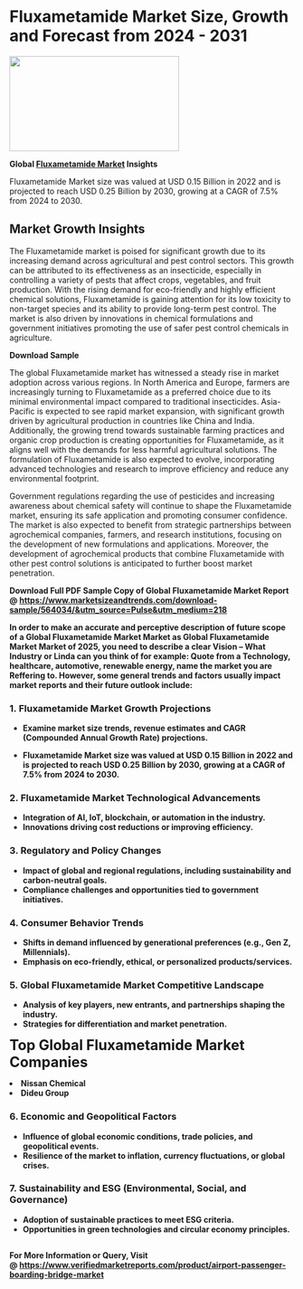 <H1>Fluxametamide Market Size, Growth and Forecast from 2024 - 2031</H1><img class="aligncenter size-medium wp-image-584254" src="https://thirdeyenews.in/wp-content/uploads/2024/09/Global-Market-Research-300x168.jpeg" alt="" width="300" height="168" /><p><strong>Global&nbsp;<a href="https://www.marketsizeandtrends.com/download-sample/564034/&amp;utm_source=Pulse&amp;utm_medium=218">Fluxametamide Market</a> Insights</strong></p><p>Fluxametamide Market size was valued at USD 0.15 Billion in 2022 and is projected to reach USD 0.25 Billion by 2030, growing at a CAGR of 7.5% from 2024 to 2030.</p><p><h2>Market Growth Insights</h2> <p>The Fluxametamide market is poised for significant growth due to its increasing demand across agricultural and pest control sectors. This growth can be attributed to its effectiveness as an insecticide, especially in controlling a variety of pests that affect crops, vegetables, and fruit production. With the rising demand for eco-friendly and highly efficient chemical solutions, Fluxametamide is gaining attention for its low toxicity to non-target species and its ability to provide long-term pest control. The market is also driven by innovations in chemical formulations and government initiatives promoting the use of safer pest control chemicals in agriculture.</p> <p><strong>Download Sample</strong></p> <p>The global Fluxametamide market has witnessed a steady rise in market adoption across various regions. In North America and Europe, farmers are increasingly turning to Fluxametamide as a preferred choice due to its minimal environmental impact compared to traditional insecticides. Asia-Pacific is expected to see rapid market expansion, with significant growth driven by agricultural production in countries like China and India. Additionally, the growing trend towards sustainable farming practices and organic crop production is creating opportunities for Fluxametamide, as it aligns well with the demands for less harmful agricultural solutions. The formulation of Fluxametamide is also expected to evolve, incorporating advanced technologies and research to improve efficiency and reduce any environmental footprint. <p>Government regulations regarding the use of pesticides and increasing awareness about chemical safety will continue to shape the Fluxametamide market, ensuring its safe application and promoting consumer confidence. The market is also expected to benefit from strategic partnerships between agrochemical companies, farmers, and research institutions, focusing on the development of new formulations and applications. Moreover, the development of agrochemical products that combine Fluxametamide with other pest control solutions is anticipated to further boost market penetration.</p> <p><strong></p><p><span class=""><strong>Download Full PDF Sample Copy of Global Fluxametamide Market Report</strong> @ <a href="https://www.marketsizeandtrends.com/download-sample/564034/&amp;utm_source=Pulse&amp;utm_medium=218" target="_blank">https://www.marketsizeandtrends.com/download-sample/564034/&amp;utm_source=Pulse&amp;utm_medium=218</a></span></p><p>In order to make an accurate and perceptive description of future scope of a Global&nbsp;Fluxametamide Market Market as Global&nbsp;Fluxametamide Market Market of 2025, you need to describe a clear Vision &ndash; What Industry or Linda can you think of for example: Quote from a Technology, healthcare, automotive, renewable energy, name the market you are Reffering to. However, some general trends and factors usually impact market reports and their future outlook include:</p><h3>1.&nbsp;<strong>Fluxametamide Market Growth Projections</strong></h3><ul><li>Examine market size trends, revenue estimates and CAGR (Compounded Annual Growth Rate) projections.</li><li><p>Fluxametamide Market size was valued at USD 0.15 Billion in 2022 and is projected to reach USD 0.25 Billion by 2030, growing at a CAGR of 7.5% from 2024 to 2030.</p></li></ul><h3>2.&nbsp;<strong>Fluxametamide Market Technological Advancements</strong></h3><ul><li>Integration of AI, IoT, blockchain, or automation in the industry.</li><li>Innovations driving cost reductions or improving efficiency.</li></ul><h3>3.&nbsp;<strong>Regulatory and Policy Changes</strong></h3><ul><li>Impact of global and regional regulations, including sustainability and carbon-neutral goals.</li><li>Compliance challenges and opportunities tied to government initiatives.</li></ul><h3>4.&nbsp;<strong>Consumer Behavior Trends</strong></h3><ul><li>Shifts in demand influenced by generational preferences (e.g., Gen Z, Millennials).</li><li>Emphasis on eco-friendly, ethical, or personalized products/services.</li></ul><h3>5.&nbsp;<strong>Global Fluxametamide Market Competitive Landscape</strong></h3><ul><li>Analysis of key players, new entrants, and partnerships shaping the industry.</li><li>Strategies for differentiation and market penetration.</li></ul><p data-pm-slice="1 1 []"><span style="color: inherit; font-family: inherit; font-size: 25px;">Top Global Fluxametamide Market Companies</span></p><div class="" data-test-id=""><p><li>Nissan Chemical</li><li> Dideu Group</li></p></div><h3>6.&nbsp;<strong>Economic and Geopolitical Factors</strong></h3><ul><li>Influence of global economic conditions, trade policies, and geopolitical events.</li><li>Resilience of the market to inflation, currency fluctuations, or global crises.</li></ul><h3>7.&nbsp;<strong>Sustainability and ESG (Environmental, Social, and Governance)</strong></h3><ul><li>Adoption of sustainable practices to meet ESG criteria.</li><li>Opportunities in green technologies and circular economy principles.</li></ul><h2><strong style="font-size: 14px;">For More Information or Query, Visit @&nbsp;</strong><a style="background-color: #ffffff; font-size: 14px;" href="https://www.marketsizeandtrends.com/report/fluxametamide-market/" target="_blank">https://www.verifiedmarketreports.com/product/airport-passenger-boarding-bridge-market</a></h2>

